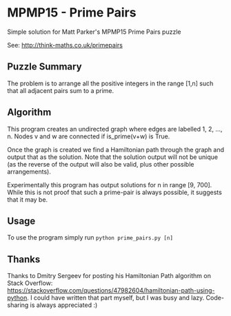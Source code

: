 MPMP15 - Prime Pairs
========================

Simple solution for Matt Parker's MPMP15 Prime Pairs puzzle

See: http://think-maths.co.uk/primepairs

Puzzle Summary
------------------

The problem is to arrange all the positive integers in the range [1,n] such that all adjacent pairs sum to a prime.

Algorithm
------------

This program creates an undirected graph where edges are labelled 1, 2, ..., n.  Nodes v and w are connected if
is_prime(v+w) is True.

Once the graph is created we find a Hamiltonian path through the graph and output that as the solution.  Note that
the solution output will not be unique (as the reverse of the output will also be valid, plus other possible
arrangements).

Experimentally this program has output solutions for n in range [9, 700].  While this is not proof that such a
prime-pair is always possible, it suggests that it may be.

Usage
---------

To use the program simply run `python prime_pairs.py [n]`


Thanks
---------

Thanks to Dmitry Sergeev for posting his Hamiltonian Path algorithm on Stack Overflow:
https://stackoverflow.com/questions/47982604/hamiltonian-path-using-python.  I could have written that part myself,
but I was busy and lazy.  Code-sharing is always appreciated :)
